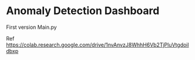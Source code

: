 # Anomaly Detection Dashboard


First version
Main.py

Ref
https://colab.research.google.com/drive/1nvAnvzJ8WhhH6Vb2TjPluVtgdoildbxp
